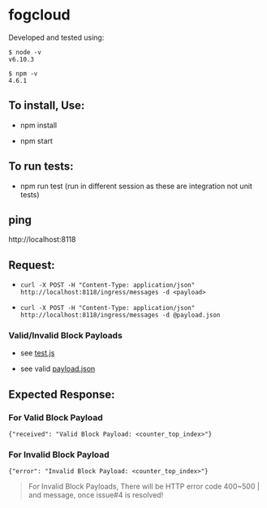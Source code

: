 # fogcloud

Developed and tested using:

```
$ node -v
v6.10.3

$ npm -v
4.6.1
```

## To install, Use:

* npm install

* npm start

## To run tests:

* npm run test (run in different session as these are integration not unit tests)

## ping

http://localhost:8118

## Request:

* `curl -X POST -H "Content-Type: application/json" http://localhost:8118/ingress/messages -d <payload>`

* `curl -X POST -H "Content-Type: application/json" http://localhost:8118/ingress/messages -d @payload.json`

### Valid/Invalid Block Payloads

* see [test.js](test.js)

* see valid [payload.json](payload.json)

## Expected Response:

### For Valid Block Payload
`{"received": "Valid Block Payload: <counter_top_index>"}`

### For Invalid Block Payload

`{"error": "Invalid Block Payload: <counter_top_index>"}`

> For Invalid Block Payloads, There will be HTTP error code 400~500 | and message, once issue#4 is resolved!

